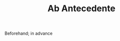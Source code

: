 ---
title: Ab Antecedente
permalink: "/definitions/ab-antecedente.html"
body: Beforehand; in advance
published_at: '2018-07-07'
layout: post
---
